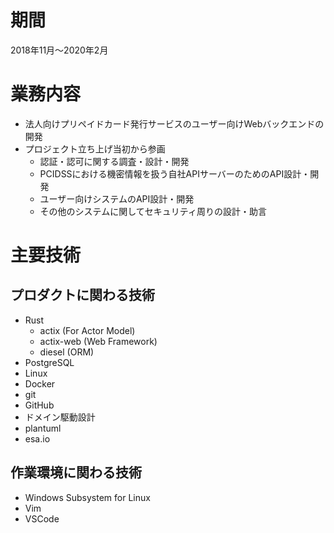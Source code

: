 # 期間
2018年11月～2020年2月

# 業務内容
- 法人向けプリペイドカード発行サービスのユーザー向けWebバックエンドの開発
- プロジェクト立ち上げ当初から参画
	- 認証・認可に関する調査・設計・開発
	- PCIDSSにおける機密情報を扱う自社APIサーバーのためのAPI設計・開発
	- ユーザー向けシステムのAPI設計・開発
	- その他のシステムに関してセキュリティ周りの設計・助言

# 主要技術

## プロダクトに関わる技術
- Rust
	- actix (For Actor Model)
	- actix-web (Web Framework)
	- diesel (ORM)
- PostgreSQL
- Linux
- Docker
- git
- GitHub
- ドメイン駆動設計
- plantuml
- esa.io

## 作業環境に関わる技術
- Windows Subsystem for Linux
- Vim
- VSCode
